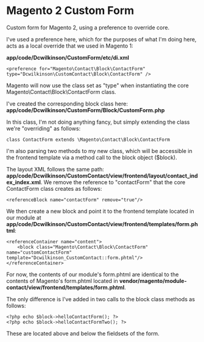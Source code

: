 # Magento 2 Custom Form

Custom form for Magento 2, using a preference to override core. 

I've used a preference here, which for the purposes of what I'm doing here, acts as a local override that we used in Magento 1:

<strong>app/code/Dcwilkinson/CustomForm/etc/di.xml</strong>

    <preference for="Magento\Contact\Block\ContactForm" type="Dcwilkinson\CustomContact\Block\ContactForm" />
    
Magento will now use the class set as "type" when instantiating the core Magento\Contact\Block\ContactForm class. 

I've created the corresponding block class here: <strong>app/code/Dcwilkinson/CustomForm/Block/CustomForm.php</strong>

In this class, I'm not doing anything fancy, but simply extending the class we're "overriding" as follows:
	
	class ContactForm extends \Magento\Contact\Block\ContactForm

I'm also parsing two methods to my new class, which will be accessible in the frontend template via a method call to the block object ($block).

The layout XML follows the same path: <strong>app/code/Dcwilkinson/CustomContact/view/frontend/layout/contact_index_index.xml</strong>. We remove the reference to "contactForm" that the core ContactForm class creates as follows:
	
	<referenceBlock name="contactForm" remove="true"/> 
	
We then create a new block and point it to the frontend template located in our module at <strong>app/code/Dcwilkinson/CustomContact/view/frontend/templates/form.phtml</strong>:
	
	<referenceContainer name="content">
		<block class="Magento\Contact\Block\ContactForm" name="customContactForm" template="Dcwilkinson_CustomContact::form.phtml"/>
	</referenceContainer>
	
For now, the contents of our module's form.phtml are identical to the contents of Magento's form.phtml located in <strong>vendor/magento/module-contact/view/frontend/templates/form.phtml</strong>.

The only difference is I've added in two calls to the block class methods as follows:

	<?php echo $block->helloContactForm(); ?>
	<?php echo $block->helloContactFormTwo(); ?>
	
These are located above and below the fieldsets of the form.
